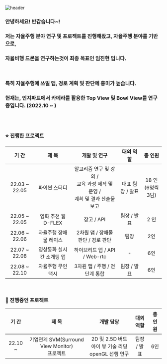 ![header](https://capsule-render.vercel.app/api?type=rect&color=auto&height=130&section=header&text=welcome%20to%20진현's%20연구실&fontSize=50)



### 안녕하세요! 반갑습니다~! 

### 저는 자율주행 분야 연구 및 프로젝트를 진행해왔고, 자율주행 분야를 기반으로,

### 자율비행 드론을 연구하는것이 최종 목표인 임진현 입니다. 

<br>

### 특히 자율주행에 쓰일 맵, 경로 계획 및 판단에 흥미가 높습니다. 

### 현재는, 인지파트에서 카메라를 활용한 Top View 및 Bowl View를 연구 중입니다. (2022.10 ~ )

<br>

<br>

### :star: 진행한 프로젝트

|     기 간     |           제 목           |                         개발 및 연구                         |    대외 역할     |        총 인원         |
| :-----------: | :-----------------------: | :----------------------------------------------------------: | :--------------: | :--------------------: |
| 22.03 ~ 22.05 |       파이썬 스터디       | 알고리즘 연구 및 강의 / <br />교육 과정 제작 및 운영 / <br />계획 및 결과 산출물 보고 | 대표 팀장 / 발표 | 18 인<br />(6명씩 3팀) |
| 22.05 ~ 22.05 |    영화 추천 웹 D-FLEX    |                          장고 / API                          |   팀장 / 발표    |          2 인          |
| 22.06 ~ 22.06 |  자율주행 장애물 레이스   |              2차원 맵 / 장애물 판단 / 경로 판단              |       팀장       |          2인           |
| 22.07 ~ 22.08 | 영상통화 실시간 소개팅 앱 |                하이브리드 앱 / API / Web-rtc                 |        -         |          6인           |
| 22.08 ~ 22.10 |    자율주행 무인 택시     |                3차원 맵 / 주행 / 전 단계 통합                |   팀장 / 발표    |          6인           |

<br>

### :rocket: 진행중인 프로젝트

|  기 간  |                       제 목                        |                        개발 담당                        |  대외 역할  | 총 인원 |
| :-----: | :------------------------------------------------: | :-----------------------------------------------------: | :---------: | :-----: |
| 22.10 ~ | 기업연계 SVM(Surround View Monitor) <br />프로젝트 | 2D 및 2.5D 버드아이 뷰 기술 리딩<br /> openGL 선행 연구 | 팀장 / 발표 |   6인   |

